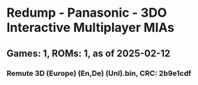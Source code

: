 # Redump - Panasonic - 3DO Interactive Multiplayer MIAs
## Games: 1, ROMs: 1, as of 2025-02-12

### Remute 3D (Europe) (En,De) (Unl).bin, CRC: 2b9e1cdf
